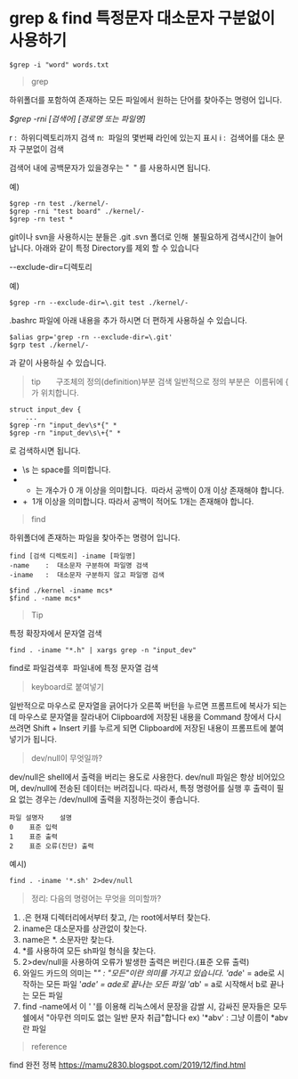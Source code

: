 # grep & find 특정문자 대소문자 구분없이 사용하기

```shell
$grep -i "word" words.txt
``` 

> grep

하위폴더를 포함하여 존재하는 모든 파일에서 원하는 단어를 찾아주는 명령어 입니다.

*$grep -rni [검색어] [경로명 또는 파일명]*

r :  하위디렉토리까지 검색
n:  파일의 몇번째 라인에 있는지 표시
i :  검색어를 대소 문자 구분없이 검색

검색어 내에 공백문자가 있을경우는 "  " 를 사용하시면 됩니다.

예)
```shell   
$grep -rn test ./kernel/-
$grep -rni "test board" ./kernel/-
$grep -rn test *
```

git이나 svn을 사용하시는 분들은 .git .svn 폴더로 인해  불필요하게 검색시간이 늘어납니다.
아래와 같이 특정 Directory를 제외 할 수 있습니다

--exclude-dir=디렉토리

예)
```shell
$grep -rn --exclude-dir=\.git test ./kernel/-
```

.bashrc 파일에 아래 내용을 추가 하시면 더 편하게 사용하실 수 있습니다. 
```shell
$alias grp='grep -rn --exclude-dir=\.git'
$grp test ./kernel/-
```
과 같이 사용하실 수 있습니다.

> tip
     
구조체의 정의(definition)부분 검색 일반적으로 정의 부분은  이름뒤에 { 가 위치합니다.
```shell
struct input_dev {
    ...
$grep -rn "input_dev\s*{" *
$grep -rn "input_dev\s\+{" *
```
로 검색하시면 됩니다.
- \s 는 space를 의미합니다.
- * 는 개수가 0 개 이상을 의미합니다.  따라서 공백이 0개 이상 존재해야 합니다.
- \+  1개 이상을 의미합니다. 따라서 공백이 적어도 1개는 존재해야 합니다.

> find

하위폴더에 존재하는 파일을 찾아주는 명령어 입니다.

```shell
find [검색 디렉토리] -iname [파일명]
-name    :  대소문자 구분하여 파일명 검색
-iname   :  대소문자 구분하지 않고 파일명 검색

$find ./kernel -iname mcs*
$find . -name mcs*
```

> Tip

특정 확장자에서 문자열 검색
```shell    
find . -iname "*.h" | xargs grep -n "input_dev"
```
find로 파일검색후  파일내에 특정 문자열 검색

> keyboard로 붙여넣기

일반적으로 마우스로 문자열을 긁어다가 오른쪽 버턴을 누르면 프롬프트에 복사가 되는데
마우스로 문자열을 잘라내어 Clipboard에 저장된 내용을 Command 창에서 다시 쓰려면
Shift + Insert 키를 누르게 되면 Clipboard에 저장된 내용이 프롬프트에 붙여넣기가 됩니다.

> dev/null이 무엇일까?

dev/null은 shell에서 출력을 버리는 용도로 사용한다.
dev/null 파일은 항상 비어있으며, dev/null에 전송된 데이터는 버려집니다. 따라서, 특정 명령어를 실행 후 출력이 필요 없는 경우는 /dev/null에 출력을 지정하는것이 좋습니다.

```shell
파일 설명자    설명
0    표준 입력
1    표준 출력
2    표준 오류(진단) 출력
```

예시) 
```shell
find . -iname '*.sh' 2>dev/null
```

> 정리: 다음의 명령어는 무엇을 의미할까?
 
1. .은 현재 디렉터리에서부터 찾고, /는 root에서부터 찾는다.
2. iname은 대소문자를 상관없이 찾는다.
3. name은 *. 소문자만 찾는다.
4. *를 사용하여 모든 sh파일 형식을 찾는다.
5. 2>dev/null을 사용하여 오류가 발생한 출력은 버린다.(표준 오류 출력)
6. 와일드 카드의 의미는 "*" : "모든"이란 의미를 가지고 있습니다.
'ade*' = ade로 시작하는 모든 파일
'*ade' = ade로 끝나는 모든 파일
'a*b' = a로 시작해서 b로 끝나는 모든 파일
7. find -name에서 이 ' '를 이용해 리눅스에서 문장을 감쌀 시, 감싸진 문자들은 모두 
쉘에서 "아무런 의미도 없는 일반 문자 취급"합니다 ex) '*abv' : 그냥 이름이 *abv란 파일


> reference

find 완전 정복
https://mamu2830.blogspot.com/2019/12/find.html 
